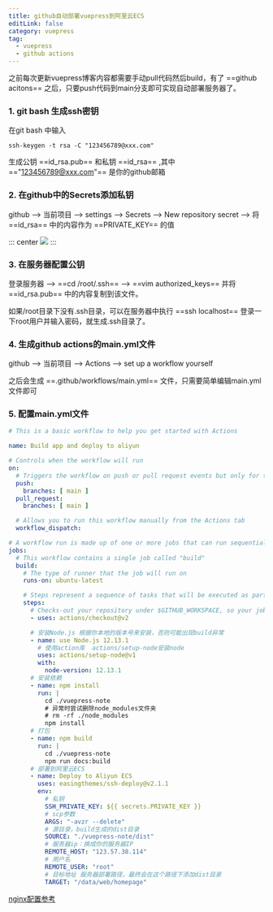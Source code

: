 ```yaml
---
title: github自动部署vuepress到阿里云ECS
editLink: false
category: vuepress
tag:
  - vuepress
  - github actions
---
```


之前每次更新vuepress博客内容都需要手动pull代码然后build，有了 ==github acitons== 之后，只要push代码到main分支即可实现自动部署服务器了。

### 1. git bash 生成ssh密钥
在git bash 中输入
```shell
ssh-keygen -t rsa -C "123456789@xxx.com"
```
生成公钥 ==id_rsa.pub== 和私钥 ==id_rsa== ,其中 =="123456789@xxx.com"== 是你的github邮箱

### 2. 在github中的Secrets添加私钥

github --> 当前项目 --> settings --> Secrets --> New repository secret --> 将 ==id_rsa== 中的内容作为 ==PRIVATE_KEY== 的值

::: center
![](/assets/github-actions-secrets-private-key.png)
:::

### 3. 在服务器配置公钥

登录服务器 --> ==cd /root/.ssh== --> ==vim authorized_keys== 并将 ==id_rsa.pub== 中的内容复制到该文件。

如果/root目录下没有.ssh目录，可以在服务器中执行 ==ssh localhost== 登录一下root用户并输入密码，就生成.ssh目录了。

### 4. 生成github actions的main.yml文件
github --> 当前项目 --> Actions --> set up a workflow yourself

之后会生成 ==.github/workflows/main.yml== 文件，只需要简单编辑main.yml文件即可

### 5. 配置main.yml文件

```yml
# This is a basic workflow to help you get started with Actions

name: Build app and deploy to aliyun

# Controls when the workflow will run
on:
  # Triggers the workflow on push or pull request events but only for the main branch
  push:
    branches: [ main ]
  pull_request:
    branches: [ main ]

  # Allows you to run this workflow manually from the Actions tab
  workflow_dispatch:

# A workflow run is made up of one or more jobs that can run sequentially or in parallel
jobs:
  # This workflow contains a single job called "build"
  build:
    # The type of runner that the job will run on
    runs-on: ubuntu-latest

    # Steps represent a sequence of tasks that will be executed as part of the job
    steps:
      # Checks-out your repository under $GITHUB_WORKSPACE, so your job can access it
      - uses: actions/checkout@v2

      # 安装Node.js 根据你本地的版本号来安装，否则可能出现build异常
      - name: use Node.js 12.13.1
        # 使用action库  actions/setup-node安装node
        uses: actions/setup-node@v1
        with:
          node-version: 12.13.1
      # 安装依赖
      - name: npm install
        run: |
          cd ./vuepress-note
          # 异常时尝试删除node_modules文件夹
          # rm -rf ./node_modules
          npm install
      # 打包
      - name: npm build
        run: |
          cd ./vuepress-note
          npm run docs:build
      # 部署到阿里云ECS
      - name: Deploy to Aliyun ECS
        uses: easingthemes/ssh-deploy@v2.1.1
        env:
          # 私钥
          SSH_PRIVATE_KEY: ${{ secrets.PRIVATE_KEY }}
          # scp参数
          ARGS: "-avzr --delete"
          # 源目录，build生成的dist目录
          SOURCE: "./vuepress-note/dist"
          # 服务器ip：换成你的服务器IP
          REMOTE_HOST: "123.57.38.114"
          # 用户名
          REMOTE_USER: "root"
          # 目标地址 服务器部署路径，最终会在这个路径下添加dist目录
          TARGET: "/data/web/homepage"
```

[nginx配置参考](/zh/nginx/docker-for-nginx)
